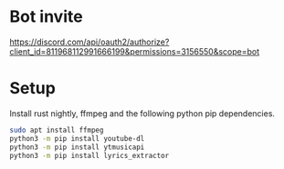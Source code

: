 # Bot invite

https://discord.com/api/oauth2/authorize?client_id=811968112991666199&permissions=3156550&scope=bot

# Setup
Install rust nightly, ffmpeg and the following python pip dependencies.


```bash
sudo apt install ffmpeg
python3 -m pip install youtube-dl
python3 -m pip install ytmusicapi
python3 -m pip install lyrics_extractor
```